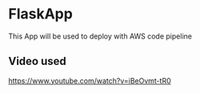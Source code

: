 # FlaskApp
This App will be used to deploy with AWS code pipeline

## Video used
https://www.youtube.com/watch?v=iBeOvmt-tR0
